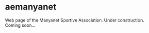 aemanyanet
==========

Web page of the Manyanet Sportive Association.
Under construction. Coming soon...

